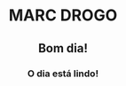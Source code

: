 <!DOCTYPE html>
<html lang="pt-br">
    <head>
        <meta chartset="utf-8">
        <meta name="description" content="CURSO HTML">
        <title>CURSO HTML</title>
    </head>
    <body>
        <h1 style="text-align:center;">MARC DROGO</h1>
        <h2 style="text-align:center;">
            Bom dia!
        </h2>
        <h3 style="text-align:center;">
            O dia está <strong>lindo</strong>!
        </h3>
    </body>
</html>

